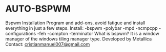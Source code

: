 # AUTO-BSPWM
Bspwm Installation Program and add-ons, avoid fatigue and install everything in just a few steps. 
Install:
     -bspwm
     -polybar
     -mpd
     -ncmpcpp
     -configurations
     -feh
     -compton
     -terminator
What is bspwm?
It is a window manager of the windows tiling manager type.
Developed by Metallica
Contact: cristianmanuel007@gmail.com
